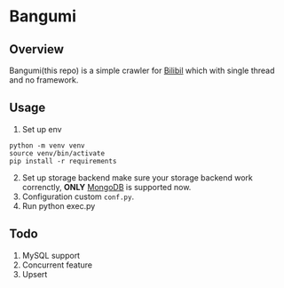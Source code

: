 # Bangumi

## Overview
Bangumi(this repo) is a simple crawler for [Bilibil](https://www.bilibili.com) which with single thread and no framework.

## Usage
1. Set up env
```
python -m venv venv
source venv/bin/activate
pip install -r requirements
```
2. Set up storage backend
make sure your storage backend work correnctly, **ONLY** [MongoDB](https://www.mongodb.com) is supported now.
2. Configuration
custom ```conf.py```.
3. Run
python exec.py

## Todo
1. MySQL support
2. Concurrent feature
3. Upsert
